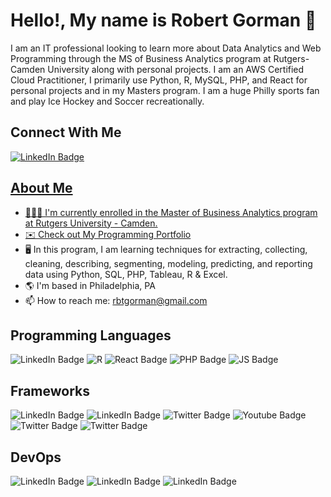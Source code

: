 

  # Hello!, My name is Robert Gorman  👋

I am an IT professional looking to learn more about Data Analytics and Web Programming through the MS of Business Analytics program at Rutgers-Camden University along with personal projects. I am an AWS Certified Cloud Practitioner, I primarily use Python, R, MySQL, PHP, and React for personal projects and in my Masters program. I am a huge Philly sports fan and play Ice Hockey and Soccer recreationally.



## Connect With Me

<div id="badges">
  <a href="https://www.linkedin.com/in/robert-gorman-638852149/">
    <img src="https://img.shields.io/badge/LinkedIn-blue?style=for-the-badge&logo=linkedin&logoColor=white" alt="LinkedIn Badge"/>
</div>
    
## About Me
- 👩🏽‍💻 I'm currently enrolled in the Master of Business Analytics program at Rutgers University - Camden.
- ✉️ Check out [My Programming Portfolio](https://rbtgorman.github.io/resume-site)
- 🖥️ In this program, I am learning techniques for extracting, collecting, cleaning, describing, segmenting, modeling, predicting,
      and reporting data using Python, SQL, PHP, Tableau, R & Excel.
- 🌎 I'm based in Philadelphia, PA
- 📫 How to reach me: rbtgorman@gmail.com
  


## Programming Languages
<div id="badges">
  <img src="https://img.shields.io/badge/Python-blue?style=for-the-badge&logo=python&logoColor=white" alt="LinkedIn Badge"/>
  <img src="https://img.shields.io/badge/R-blue?style=for-the-badge&logo=R&logoColor=white" alt="R"/>
  <img src="https://img.shields.io/badge/React-black?style=for-the-badge&logo=React&logoColor=blue" alt="React Badge"/>
  <img src="https://img.shields.io/badge/PHP-blue?style=for-the-badge&logo=PHP&logoColor=white" alt="PHP Badge"/>
  <img src="https://img.shields.io/badge/Javascript-yellow?style=for-the-badge&logo=javascript&logoColor=black" alt="JS Badge"/>
</div>

## Frameworks 
<div id="badges">
  <img src="https://img.shields.io/badge/Node.JS-grey?style=for-the-badge&logo=Node.JS&logoColor=white" alt="LinkedIn Badge"/>
  <img src="https://img.shields.io/badge/Netlify-green?style=for-the-badge&logo=Netlify&logoColor=white" alt="LinkedIn Badge"/>
  <img src="https://img.shields.io/badge/TAILWIND CSS-Teal?style=for-the-badge&logo=PHP&logoColor=white" alt="Twitter Badge"/>
  <img src="https://img.shields.io/badge/HTML5-orange?style=for-the-badge&logo=React&logoColor=blue" alt="Youtube Badge"/>
  <img src="https://img.shields.io/badge/Bootstrap-purple?style=for-the-badge&logo=PHP&logoColor=white" alt="Twitter Badge"/>
  <img src="https://img.shields.io/badge/JQuery-blue?style=for-the-badge&logo=javascript&logoColor=black" alt="Twitter Badge"/>
</div>

## DevOps
<div id="badges">
  <img src="https://img.shields.io/badge/Github-black?style=for-the-badge&logo=Node.JS&logoColor=white" alt="LinkedIn Badge"/>
  <img src="https://img.shields.io/badge/Google Cloud Platform (GCP)-blue?style=for-the-badge&logo=Netlify&logoColor=white" alt="LinkedIn Badge"/>
  <img src="https://img.shields.io/badge/Netlify-green?style=for-the-badge&logo=Netlify&logoColor=white" alt="LinkedIn Badge"/>

</div>


<!---
rbtgorman/rbtgorman is a ✨ special ✨ repository because its `README.md` (this file) appears on your GitHub profile.
You can click the Preview link to take a look at your changes.
--->
